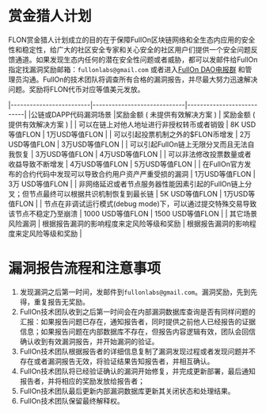 # 赏金猎人计划

FLON赏金猎人计划成立的目的在于保障FullOn区块链网络和全生态内应用的安全性和稳定性，给广大的社区安全专家和关心安全的社区用户们提供一个安全问题反馈通道。如果发现生态内任何的潜在安全性问题或者威胁，都可以发邮件给FullOn指定找漏洞奖励邮箱：`fullonlabs@gmail.com` 或者进入[FullOn DAO电报群](https://t.me/fullondao) 和管理员沟通。FullOn的技术团队将调查所有合格的漏洞报告，并尽最大努力迅速解决问题。奖励将FLON代币对应等值美元发放。

|-------------------------|-----------------------------|---------------------------|
|公链或DAPP代码漏洞场景      |奖励金额 ( 未提供有效解决方案 )  | 奖励金额 ( 提供有效解决方案 ) |
| 可以在链上对他人地址进行非授权转币或者销毁 | 8K USD等值FLON | 1万USD等值FLON |
| 可以引起投票机制之外的$FLON币增发 | 2万USD等值FLON | 3万USD等值FLON |
| 可以引起FullOn链上无限分叉而且无法自我恢复 | 3万USD等值FLON | 4万USD等值FLON |
| 可以非法修改投票数量或者收益导致不断增发 | 4万USD等值FLON | 5万USD等值FLON |
| 在FullOn官方发布的合约代码中发现可以导致合约用户资产严重受损的漏洞 | 1万USD等值FLON | 3万 USD等值FLON |
| 非网络延迟或者节点服务器性能因素引起的FullOn链上分叉；但节点最终可以根据共识机制恢复到最长链 | 5K USD等值FLON | 1万USD等值FLON |
| 节点在非调试运行模式(debug mode)下，可以通过提交特殊交易导致该节点不稳定乃至崩溃 | 1000 USD等值FLON | 1500 USD等值FLON |
| 其它场景风险漏洞 | 根据报告漏洞的影响程度来定风险等级和奖励 | 根据报告漏洞的影响程度来定风险等级和奖励 |

# 漏洞报告流程和注意事项

1. 发现漏洞之后第一时间，发邮件到`fullonlabs@gmail.com`。漏洞奖励，先到先得，重复报告无奖励。
1. FullOn技术团队收到之后第一时间会在内部漏洞数据库查询是否有同样问题的汇报：如果报告问题已存在，通知报告者，同时提供之前他人已经报告的证据信息；如果报告问题在内部数据库不存在，但报告内容逻辑有效，团队会回信确认收到有效漏洞报告，并开始漏洞的验证。
1. FullOn技术团队根据报告者的详细信息复制了漏洞发现过程或者发现问题并不存在或者漏洞报告无效，将验证结果告知报告者，并相互确认。
1. FullOn技术团队将已经验证确认的漏洞开始修复，并完成更新部署，最后通知报告者，并将相应的奖励发放给报告者；
1. FullOn技术团队最后更新内部漏洞数据库更新其关闭状态和处理结果。
1. FullOn技术团队保留最终解释权。